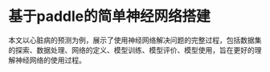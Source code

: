 # 基于paddle的简单神经网络搭建
 本文以心脏病的预测为例，展示了使用神经网络解决问题的完整过程，包括数据集的探索、数据处理、网络的定义、模型训练、模型评价、模型使用，旨在更好的理解神经网络的使用过程。

